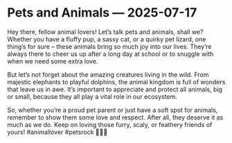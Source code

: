# Pets and Animals — 2025-07-17

Hey there, fellow animal lovers! Let’s talk pets and animals, shall we? Whether you have a fluffy pup, a sassy cat, or a quirky pet lizard, one thing’s for sure – these animals bring so much joy into our lives. They’re always there to cheer us up after a long day at school or to snuggle with when we need some extra love.

But let’s not forget about the amazing creatures living in the wild. From majestic elephants to playful dolphins, the animal kingdom is full of wonders that leave us in awe. It’s important to appreciate and protect all animals, big or small, because they all play a vital role in our ecosystem.

So, whether you’re a proud pet parent or just have a soft spot for animals, remember to show them some love and respect. After all, they deserve it as much as we do. Keep on loving those furry, scaly, or feathery friends of yours! #animallover #petsrock 🐾💕🐾